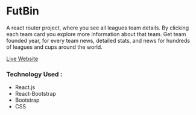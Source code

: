 # FutBin 
A react router project, where you see all leagues team details. By clicking each team card you explore more information about that team. 
Get team founded year,  for every team news, detailed stats, and  news for hundreds of leagues and cups around the world.


[Live Website](https://shajjad-futbin-team-tracker.netlify.app/)  

### Technology Used : 
* React.js
* React-Bootstrap
* Bootstrap
* CSS